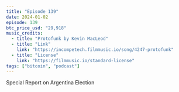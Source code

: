 ```yaml
---
title: "Episode 139"
date: 2024-01-02
episode: 139
btc_price_usd: "29,918"
music_credits:
  - title: "Protofunk by Kevin MacLeod"
  - title: "Link"
    link: "https://incompetech.filmmusic.io/song/4247-protofunk"
  - title: "License"
    link: "https://filmmusic.io/standard-license"
tags: ["bitcoin", "podcast"]
---
```


Special Report on Argentina Election